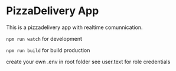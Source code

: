 # PizzaDelivery App
This is a pizzadelivery app with realtime comunnication.

`npm run watch` for development

`npm run build` for build production

create your own .env in root folder
see user.text for role credentials
